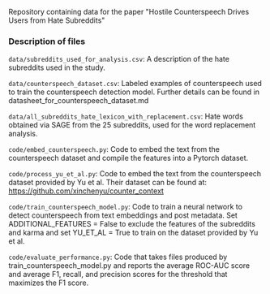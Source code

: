 Repository containing data for the paper "Hostile Counterspeech Drives Users from Hate Subreddits"

### Description of files

`data/subreddits_used_for_analysis.csv`: A description of the hate subreddits used in the study.

`data/counterspeech_dataset.csv`: Labeled examples of counterspeech used to train the counterspeech detection model. Further details can be found in datasheet_for_counterspeech_dataset.md

`data/all_subreddits_hate_lexicon_with_replacement.csv`: Hate words obtained via SAGE from the 25 subreddits, used for the word replacement analysis.

`code/embed_counterspeech.py`: Code to embed the text from the counterspeech dataset and compile the features into a Pytorch dataset.

`code/process_yu_et_al.py`: Code to embed the text from the counterspeech dataset provided by Yu et al. Their dataset can be found at: https://github.com/xinchenyu/counter_context

`code/train_counterspeech_model.py`: Code to train a neural network to detect counterspeech from text embeddings and post metadata. Set ADDITIONAL_FEATURES = False to exclude the features of the subreddits and karma and set YU_ET_AL = True to train on the dataset provided by Yu et al.

`code/evaluate_performance.py`: Code that takes files produced by train_counterspeech_model.py and reports the average ROC-AUC score and average F1, recall, and precision scores for the threshold that maximizes the F1 score.
